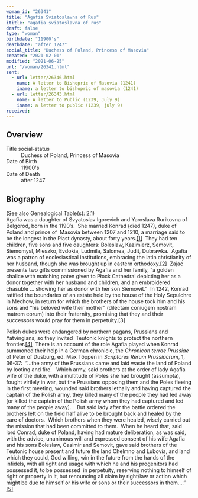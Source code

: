 ```yaml
---
woman_id: "26341"
title: "Agafia Sviatoslavna of Rus"
ititle: "agafia sviatoslavna of rus"
draft: false
type: "woman"
birthdate: "11900's"
deathdate: "after 1247"
social_title: "Duchess of Poland, Princess of Masovia"
created: "2021-02-01"
modified: "2021-06-25"
url: "/woman/26341.html"
sent:
  - url: letter/26346.html
    name: A letter to Bishopric of Masovia (1241)
    iname: a letter to bishopric of masovia (1241)
  - url: letter/26343.html
    name: A letter to Public (1239, July 9)
    iname: a letter to public (1239, july 9)
received:
---
```

<h2 class="mt-4">Overview</h2><dt>Title social-status</dt><dd>Duchess of Poland, Princess of Masovia</dd><dt>Date of Birth</dt><dd>11900's</dd><dt>Date of Death</dt><dd>after 1247</dd><h2 class="mt-4">Biography</h2><p>(See also Genealogical Table(s): <a href="https://epistolae.ctl.columbia.edu/content/genealogy-conrad#n26341">2.1</a>)<br>Agafia was a daughter of Svyatoslav Igorevich and Yaroslava Rurikovna of Belgorod, born in the 1190’s.&nbsp; She married Konrad (died 1247), duke of Poland and prince of&nbsp; Masovia between 1207 and 1210, a marriage said to be the longest in the Piast dynasty, about forty years.<a href="file:///C:/Users/Carey%20McIntosh/Documents/Agafia%20bio.docx#_ftn1" title="">[1]</a>&nbsp; They had ten children, five sons and five daughters: Boleslaw, Kazimierz, Semovit, Siemomysl, Mieszko, Evdokia, Ludmila, Salomea, Judit, Dubrawka.&nbsp; Agafia was a patron of ecclesiastical institutions, embracing the latin christianity of her husband, though she was brought up in eastern orthodoxy.<a href="file:///C:/Users/Carey%20McIntosh/Documents/Agafia%20bio.docx#_ftn2" title="">[2]</a>&nbsp; Zajac presents two gifts commissioned by Agafia and her family, “a golden chalice with matching paten given to Płock Cathedral depicting her as a donor together with her husband and children, and an embroidered chasuble … showing her as donor with her son Siemowit.”&nbsp;&nbsp;In 1242, Konrad ratified the boundaries of an estate held by the house of the Holy Sepulchre in Mechow, in return for which the brothers of the house took him and his sons and “his beloved wife their mother” (dilectam coniugem nostram matrem eorum) into their fraternity, promising that they and their successors would pray for them in perpetuity.[3]</p><p>Polish dukes were endangered by northern pagans, Prussians and Yatvingians, so they invited&nbsp; Teutonic knights to protect the northern frontier.<a href="file:///C:/Users/Carey%20McIntosh/Documents/Agafia%20bio.docx#_ftn3" title="">[4]</a>&nbsp; There is an account of the role Agafia played when Konrad summoned their help in a German chronicle, the <i>Chronicon terrae Prussiae</i> of Peter of Dusburg, ed. Max Töppen in <i>Scriptores Rerum Prussiacrum</i>, 1, 36-37:&nbsp; “…the army of the Prussians came and laid waste the land of Poland by looting and fire.&nbsp;&nbsp; Which army, said brothers at the order of lady Agafia wife of the duke, with a multitude of Poles she had brought (assumpta), fought virilely in war, but the Prussians opposing them and the Poles fleeing in the first meeting, wounded said brothers lethally and having captured the captain of the Polish army, they killed many of the people they had led away [or killed the captain of the Polish army whom they had captured and led many of the people away].&nbsp;&nbsp;&nbsp; But said lady after the battle ordered the brothers left on the field half alive to be brought back and healed by the care of doctors.&nbsp; Which brothers when they were healed, wisely carried out the mission that had been committed to them.&nbsp; When he heard that, said lord Conrad, duke of Poland, having had mature deliberation, as was said, with the advice, unanimous will and expressed consent of his wife Agafia and his sons Boleslaw, Casimir and Semovit, gave said brothers of the Teutonic house present and future the land Chelmno and Lubovia, and land which they could, God willing, win in the future from the hands of the infidels, with all right and usage with which he and his progenitors had possessed it, to be possessed&nbsp; in perpetuity, reserving nothing to himself of right or property in it, but renouncing all claim by right/law or action which might be due to himself or his wife or sons or their successors in them….” <a href="file:///C:/Users/Carey%20McIntosh/Documents/Agafia%20bio.docx#_ftn4" title="">[5]</a></p><div><br><div><p></p></div></div>